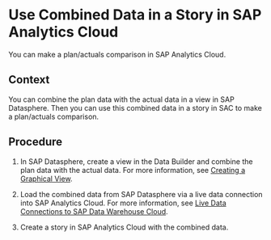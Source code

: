 <!-- loio9e2111f1c7a241349bf8cd33614237e1 -->

# Use Combined Data in a Story in SAP Analytics Cloud 

You can make a plan/actuals comparison in SAP Analytics Cloud.



## Context

You can combine the plan data with the actual data in a view in SAP Datasphere. Then you can use this combined data in a story in SAC to make a plan/actuals comparison.



## Procedure

1.  In SAP Datasphere, create a view in the Data Builder and combine the plan data with the actual data. For more information, see [Creating a Graphical View](../Acquiring-and-Preparing-Data-in-the-Data-Builder/creating-a-graphical-view-27efb47.md).

2.  Load the combined data from SAP Datasphere via a live data connection into SAP Analytics Cloud. For more information, see [Live Data Connections to SAP Data Warehouse Cloud](https://help.sap.com/docs/SAP_ANALYTICS_CLOUD/00f68c2e08b941f081002fd3691d86a7/ad4281e2875949f0b4d45d1072ff4c38.html).

3.  Create a story in SAP Analytics Cloud with the combined data.


